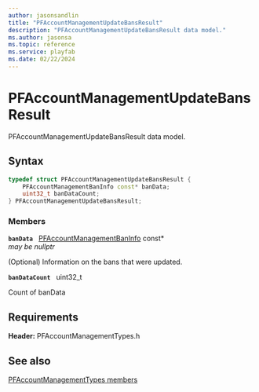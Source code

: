 ```yaml
---
author: jasonsandlin
title: "PFAccountManagementUpdateBansResult"
description: "PFAccountManagementUpdateBansResult data model."
ms.author: jasonsa
ms.topic: reference
ms.service: playfab
ms.date: 02/22/2024
---
```


# PFAccountManagementUpdateBansResult  

PFAccountManagementUpdateBansResult data model.  

## Syntax  
  
```cpp
typedef struct PFAccountManagementUpdateBansResult {  
    PFAccountManagementBanInfo const* banData;  
    uint32_t banDataCount;  
} PFAccountManagementUpdateBansResult;  
```
  
### Members  
  
**`banData`** &nbsp; [PFAccountManagementBanInfo](pfaccountmanagementbaninfo.md) const*  
*may be nullptr*  
  
(Optional) Information on the bans that were updated.
  
**`banDataCount`** &nbsp; uint32_t  
  
Count of banData
  
  
## Requirements  
  
**Header:** PFAccountManagementTypes.h
  
## See also  
[PFAccountManagementTypes members](../pfaccountmanagementtypes_members.md)  

  
  
